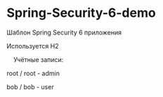 # Spring-Security-6-demo
Шаблон Spring Security 6 приложения

Используется H2

    Учётные записи:
  
root / root - admin

bob / bob - user
